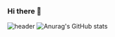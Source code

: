 ### Hi there 👋
![header](https://capsule-render.vercel.app/api?type=transparent&color=auto&height=400&section=header&text=JUN%20GITHUB&fontSize=90)
![Anurag's GitHub stats](https://github-readme-stats.vercel.app/api?username=jun111haha&&show_icons=true&theme=dark)
